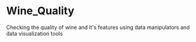 # Wine_Quality
Checking the quality of wine and it's features using data manipulators and data visualization tools
